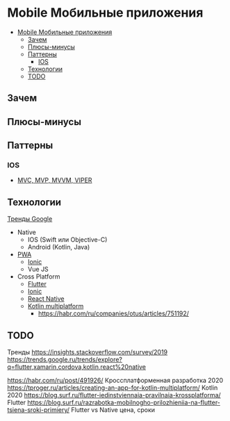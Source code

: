 # Mobile Мобильные приложения

- [Mobile Мобильные приложения](#mobile-мобильные-приложения)
	- [Зачем](#зачем)
	- [Плюсы-минусы](#плюсы-минусы)
	- [Паттерны](#паттерны)
		- [IOS](#ios)
	- [Технологии](#технологии)
	- [TODO](#todo)

## Зачем

## Плюсы-минусы

## Паттерны

### IOS

- [MVC, MVP, MVVM, VIPER](https://github.com/puncsky/system-design-and-architecture/blob/master/en/123-ios-architecture-patterns-revisited.md)

## Технологии

[Тренды Google](https://trends.google.ru/trends/explore?q=flutter,xamarin,cordova,kotlin,react%20native)

- Native
  - IOS (Swift или Objective-C)
  - Android (Kotlin, Java)
- [PWA](style/pwa.md)
	- [Ionic](../technology/mobile/ionic.md)
	- Vue JS
- Cross Platform
	- [Flutter](../technology/mobile/flutter.md)
	- [Ionic](../technology/mobile/ionic.md)
	- [React Native](../technology/mobile/react.md)
	- [Kotlin multiplatform](https://kotlinlang.org/docs/multiplatform.html)
		- <https://habr.com/ru/companies/otus/articles/751192/>

## TODO

Тренды
<https://insights.stackoverflow.com/survey/2019>
<https://trends.google.ru/trends/explore?q=flutter,xamarin,cordova,kotlin,react%20native>

<https://habr.com/ru/post/491926/> Кроссплатформенная разработка 2020
<https://tproger.ru/articles/creating-an-app-for-kotlin-multiplatform/> Kotlin 2020
<https://blog.surf.ru/flutter-iedinstviennaia-pravilnaia-krossplatforma/> Flutter
<https://blog.surf.ru/razrabotka-mobilnogho-prilozhieniia-na-flutter-tsiena-sroki-primiery/> Flutter vs Native цена, сроки
